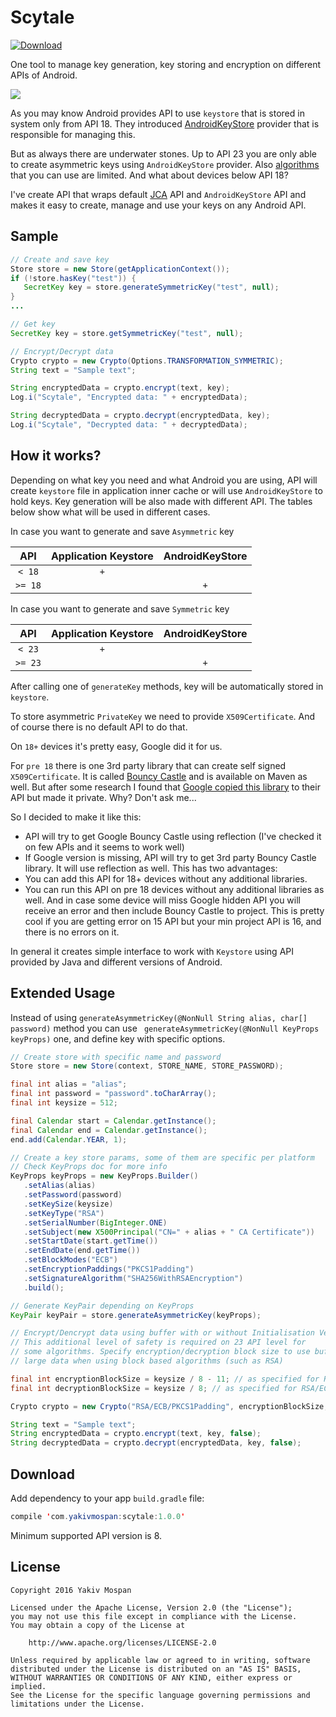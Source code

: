 # Scytale

[ ![Download](https://api.bintray.com/packages/yakivmospan/maven/scytale/images/download.svg) ](https://bintray.com/yakivmospan/maven/scytale/_latestVersion)

One tool to manage key generation, key storing and encryption on different APIs of Android.

![](assets/logo.png)

As you may know Android provides API to use `keystore` that is stored in system only from API 18. They introduced [AndroidKeyStore](http://developer.android.com/training/articles/keystore.html) provider that is responsible for managing this.

But as always there are underwater stones. Up to API 23 you are only able to create asymmetric keys using `AndroidKeyStore` provider. Also [algorithms](http://developer.android.com/training/articles/keystore.html#SupportedAlgorithms) that you can use are limited. And what about devices below API 18?

I've create API that wraps default [JCA](http://docs.oracle.com/javase/7/docs/technotes/guides/security/crypto/CryptoSpec.html) API and `AndroidKeyStore` API and makes it easy to create, manage and use your keys on any Android API.

## Sample

```java
// Create and save key
Store store = new Store(getApplicationContext());
if (!store.hasKey("test")) {
   SecretKey key = store.generateSymmetricKey("test", null);
}
...

// Get key
SecretKey key = store.getSymmetricKey("test", null);

// Encrypt/Decrypt data
Crypto crypto = new Crypto(Options.TRANSFORMATION_SYMMETRIC);
String text = "Sample text";

String encryptedData = crypto.encrypt(text, key);
Log.i("Scytale", "Encrypted data: " + encryptedData);

String decryptedData = crypto.decrypt(encryptedData, key);
Log.i("Scytale", "Decrypted data: " + decryptedData);
```

## How it works?

Depending on what key you need and what Android you are using, API will create `keystore` file in application inner cache or will use `AndroidKeyStore` to hold keys. Key generation will be also made with different API. The tables below show what will be used in different cases.

In case you want to generate and save `Asymmetric` key

| API   | Application Keystore | AndroidKeyStore |
|:-----:|:--------------------:|:---------------:|
|`< 18` |  `+`                 |                 |
|`>= 18`|                      |        `+`      |


In case you want to generate and save `Symmetric` key

| API   | Application Keystore | AndroidKeyStore |
|:-----:|:--------------------:|:---------------:|
|`< 23` |  `+`                 |                 |
|`>= 23`|                      |        `+`      |

After calling one of `generateKey` methods, key will be automatically stored in `keystore`.

To store asymmetric `PrivateKey` we need to provide `X509Certificate`. And of course there is no default API to do that.

On `18+` devices it's pretty easy, Google did it for us.

For `pre 18` there is one 3rd party library that can create self signed `X509Certificate`. It is called [Bouncy Castle](http://www.bouncycastle.org/) and is available on Maven as well. But after some research I found that [Google copied this library](https://goo.gl/Zcaqpj) to their API but made it private. Why? Don't ask me...

So I decided to make it like this:

- API will try to get Google Bouncy Castle using reflection (I've checked it on few APIs and it seems to work well)
- If Google version is missing, API will try to get 3rd party Bouncy Castle library. It will use reflection as well. This has two advantages:
 - You can add this API for 18+ devices without any additional libraries.
 - You can run this API on pre 18 devices without any additional libraries as well. And in case some device will miss Google hidden API you will receive an error and then include Bouncy Castle to project. This is pretty cool if you are getting error on 15 API but your min project API is 16, and there is no errors on it.

In general it creates simple interface to work with `Keystore` using API provided by Java and different versions of Android.

## Extended Usage

Instead of using `generateAsymmetricKey(@NonNull String alias, char[] password)` method you can use ` generateAsymmetricKey(@NonNull KeyProps keyProps)` one, and define key with specific options.

```java
// Create store with specific name and password
Store store = new Store(context, STORE_NAME, STORE_PASSWORD);

final int alias = "alias";
final int password = "password".toCharArray();
final int keysize = 512;

final Calendar start = Calendar.getInstance();
final Calendar end = Calendar.getInstance();
end.add(Calendar.YEAR, 1);

// Create a key store params, some of them are specific per platform
// Check KeyProps doc for more info
KeyProps keyProps = new KeyProps.Builder()
   .setAlias(alias)
   .setPassword(password)
   .setKeySize(keysize)
   .setKeyType("RSA")
   .setSerialNumber(BigInteger.ONE)
   .setSubject(new X500Principal("CN=" + alias + " CA Certificate"))
   .setStartDate(start.getTime())
   .setEndDate(end.getTime())
   .setBlockModes("ECB")
   .setEncryptionPaddings("PKCS1Padding")
   .setSignatureAlgorithm("SHA256WithRSAEncryption")
   .build();

// Generate KeyPair depending on KeyProps
KeyPair keyPair = store.generateAsymmetricKey(keyProps);

// Encrypt/Dencrypt data using buffer with or without Initialisation Vectors
// This additional level of safety is required on 23 API level for
// some algorithms. Specify encryption/decryption block size to use buffer for
// large data when using block based algorithms (such as RSA)

final int encryptionBlockSize = keysize / 8 - 11; // as specified for RSA/ECB/PKCS1Padding keys
final int decryptionBlockSize = keysize / 8; // as specified for RSA/ECB/PKCS1Padding keys

Crypto crypto = new Crypto("RSA/ECB/PKCS1Padding", encryptionBlockSize, decryptionBlockSize);

String text = "Sample text";
String encryptedData = crypto.encrypt(text, key, false);
String decryptedData = crypto.decrypt(encryptedData, key, false);
```

## Download

Add dependency to your app `build.gradle` file:

```java
compile 'com.yakivmospan:scytale:1.0.0'
```

Minimum supported API version is 8.

## License

```
Copyright 2016 Yakiv Mospan

Licensed under the Apache License, Version 2.0 (the "License");
you may not use this file except in compliance with the License.
You may obtain a copy of the License at

    http://www.apache.org/licenses/LICENSE-2.0

Unless required by applicable law or agreed to in writing, software
distributed under the License is distributed on an "AS IS" BASIS,
WITHOUT WARRANTIES OR CONDITIONS OF ANY KIND, either express or implied.
See the License for the specific language governing permissions and
limitations under the License.
```
